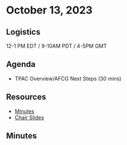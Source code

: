 # October 13, 2023

## Logistics

12-1 PM EDT / 9-10AM PDT / 4-5PM GMT

## Agenda

* TPAC Overview/AFCG Next Steps (30 mins)

## Resources

* [Minutes]()
* [Chair Slides]()  

## Minutes
